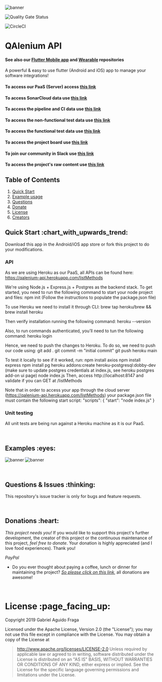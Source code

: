 ![banner](https://raw.github.com/kaapiel/Raw-content/master/api-banner.png)

![Quality Gate Status](https://sonarcloud.io/dashboard?id=QAlenium_api)

![CircleCI](https://img.shields.io/circleci/build/github/QAlenium/qalenium_api/main)

# QAlenium API
#### See also our [Flutter Mobile app](https://github.com/QAlenium/QAlenium-mobile) and [Wearable](https://github.com/QAlenium/QAlenium-wearable) repositories
A powerful & easy to use flutter (Android and iOS) app to manage your software integrations!

#### To access our PaaS (Server) access [this link](https://heroku.com/dashboard?id=QAlenium)
#### To access SonarCloud data use [this link](https://sonarcloud.io/project/overview?id=QAlenium_QAlenium-api)
#### To access the pipeline and CI data use [this link](https://circleci.com/gh/QAlenium/QAlenium_api)
#### To access the non-functional test data use [this link](https://blazemeter.com/QAlenium_api)
#### To access the functional test data use [this link](https://cypress.com/QAlenium_api)
#### To access the project board use [this link](https://github.com/orgs/QAlenium/projects/3)
#### To join our community in Slack use [this link](https://join.slack.com/t/qalenium/shared_invite/zt-c8l77uhz-80rRWRHCwb4mk82rW9cV7w)
#### To access the project's raw content use [this link](https://github.com/orgs/QAlenium/raw-content)

## Table of Contents
1. [Quick Start](#quick-start)
1. [Example usage](#examples)
1. [Questions](#report)
1. [Donate](#donate)
1. [License](#licence)
1. [Creators](#creators)

<h2 id="quick-start">Quick Start :chart_with_upwards_trend:</h2>
Download this app in the Android/iOS app store or fork this project to do your modifications.

### API
As we are using Heroku as our PaaS, all APIs can be found here:
https://qalenium-api.herokuapp.com/listMethods

We're using Node.js + Express.js + Postgres as the backend stack.
To get started, you need to run the following command to start your node project and files:
npm init
(Follow the instructions to populate the package.json file)

To use Heroku we need to install it through CLI:
brew tap heroku/brew && brew install heroku

Then verify installation running the following command:
heroku --version

Also, to run commands authenticated, you’ll need to tun the following command:
heroku login

Hence, we need to push the changes to Heroku. To do so, we need to push our code using:
git add .
git commit -m "initial commit"
git push heroku main

To test it locally to see if it worked, run:
npm install axios
npm install express
npm install pg
heroku addons:create heroku-postgresql:dobby-dev
(make sure to update postgres credentials at index.js, see heroku postgres add-on ui page)
node index.js
Then, access http://localhost:8147 and validate if you can GET at /listMethods

Note that in order to access your app through the cloud server (https://qalenium-api.herokuapp.com/listMethods) your package.json file must contain the following start script:
"scripts": {
"start": "node index.js"
}


### Unit testing
All unit tests are being run against a Heroku machine as it is our PaaS.

<br/>

<h2 id="examples">Examples :eyes:</h2>

![banner](https://raw.github.com/QAlenium/Raw-content/master/QAlenium_api/example-1.png)
![banner](https://raw.github.com/QAlenium/Raw-content/master/QAlenium_api/example-1.png)

<br/>

<h2 id="report">Questions & Issues :thinking:</h2>

This repository's issue tracker is only for bugs and feature requests.

<br/>

<h2 id="donate">Donations :heart:</h2>

*This project needs you!* If you would like to support this project's further development, the creator of this project or the continuous maintenance of this project, *feel free to donate*. Your donation is highly appreciated (and I love food experiences). Thank you!

*PayPal*

- Do you ever thought about paying a coffee, lunch or dinner for maintaining the project? [*So please click on this
  link*](https://www.paypal.com/cgi-bin/webscr?cmd=_donations&business=gabriel_aguido@hotmail.com&lc=US&item_name=Donation+to+QAlenium+Flutter+app+Maintenance&no_note=0&cn=&currency_code=USD&bn=PP-DonationsBF:btn_donateCC_LG.gif:NonHosted), all donations are awesome!

<br/>

<h1 id="license">License :page_facing_up:</h1>

Copyright 2019 Gabriel Aguido Fraga

Licensed under the Apache License, Version 2.0 (the "License");
you may not use this file except in compliance with the License.
You may obtain a copy of the License at

> http://www.apache.org/licenses/LICENSE-2.0
Unless required by applicable law or agreed to in writing, software
distributed under the License is distributed on an "AS IS" BASIS,
WITHOUT WARRANTIES OR CONDITIONS OF ANY KIND, either express or implied.
See the License for the specific language governing permissions and
limitations under the License.

<br/>
